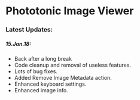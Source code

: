 # Phototonic Image Viewer

### Latest Updates:
##### 15.Jan.18:
+ Back after a long break
+ Code cleanup and removal of useless features.
+ Lots of bug fixes.
+ Added Remove Image Metadata action.
+ Enhanced keyboard settings.
+ Enhanced image info.
